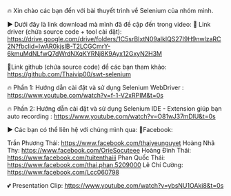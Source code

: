 🔥 Xin chào các bạn đến với bài thuyết trình về Selenium của nhóm mình.

▶ Dưới đây là link download mà mình đã đề cập đến trong video:
🔗 Link driver (chứa source code + tool cài đặt): https://drive.google.com/drive/folders/1C5srBIxtN09aIklQS27I9H9nwlzaRC2N?fbclid=IwAR0kjsIB-T2LCGCmrY-6kmuMdNLfwQ7dWrdNXqKYRNj8K9Ayx12GxyN2H3M

🔗Link github (chứa source code) để các bạn tham khảo: https://github.com/Thaivip00/swt-selenium

🔥 Phần 1: Hướng dẫn cài đặt và sử dụng Selenium WebDriver : https://www.youtube.com/watch?v=f-1-V2xRPIM&t=0s

🔥 Phần 2: Hướng dẫn cài đặt và sử dụng Selenium IDE - Extension giúp bạn auto recording : https://www.youtube.com/watch?v=O81wJ37mDlU&t=0s

▶ Các bạn có thể liên hệ với chúng mình qua:
📢Facebook:

Trần Phương Thái: https://www.facebook.com/thaiyeunguyet
Hoàng Nhã Thy: https://www.facebook.com/OrieSocuteee
Hoàng Đình Thái: https://www.facebook.com/tuitenthaiii
Phan Quốc Thái: https://www.facebook.com/thai.phan.5209000
Lê Chí Cường: https://www.facebook.com/Lcc060798

💕 Presentation Clip: https://www.youtube.com/watch?v=ybsNU1OAki8&t=0s
